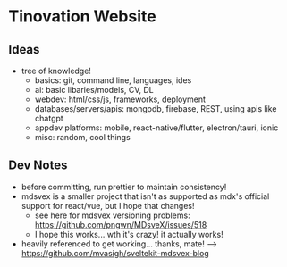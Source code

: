 # Tinovation Website

## Ideas

- tree of knowledge!
  - basics: git, command line, languages, ides
  - ai: basic libaries/models, CV, DL
  - webdev: html/css/js, frameworks, deployment
  - databases/servers/apis: mongodb, firebase, REST, using apis like chatgpt
  - appdev platforms: mobile, react-native/flutter, electron/tauri, ionic
  - misc: random, cool things

## Dev Notes

- before committing, run prettier to maintain consistency!
- mdsvex is a smaller project that isn't as supported as mdx's official support for react/vue, but I hope that changes!
  - see here for mdsvex versioning problems: https://github.com/pngwn/MDsveX/issues/518
  - I hope this works... wth it's crazy! it actually works!
- heavily referenced to get working... thanks, mate! --> https://github.com/mvasigh/sveltekit-mdsvex-blog
